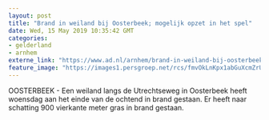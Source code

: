 ```yaml
---
layout: post
title: "Brand in weiland bij Oosterbeek; mogelijk opzet in het spel"
date: Wed, 15 May 2019 10:35:42 GMT
categories: 
- gelderland 
- arnhem 
externe_link: "https://www.ad.nl/arnhem/brand-in-weiland-bij-oosterbeek-mogelijk-opzet-in-het-spel~ae05f4cc/"
feature_image: "https://images1.persgroep.net/rcs/fmvOkLnKpx1abGuXcmZrUkG7mkE/diocontent/148426097/_fitwidth/400/?appId=21791a8992982cd8da851550a453bd7f&quality=0.7"
---
```


OOSTERBEEK - Een weiland langs de Utrechtseweg in Oosterbeek heeft woensdag aan het einde van de ochtend in brand gestaan. Er heeft naar schatting 900 vierkante meter gras in brand gestaan.
